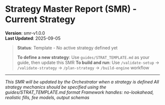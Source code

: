 # Strategy Master Report (SMR) - Current Strategy
**Version**: smr-v1.0.0  
**Last Updated**: 2025-09-05  

> **Status**: Template - No active strategy defined yet
> 
> **To define a new strategy**: Use `guides/STRAT_TEMPLATE.md` as your guide, then update this SMR
> **To build and run**: Use `/validate-setup` → `/validate-strategy` → `/plan-strategy` → `/build-engine` workflow

---

*This SMR will be updated by the Orchestrator when a strategy is defined*
*All strategy mechanics should be specified using the guides/STRAT_TEMPLATE.md format*
*Framework handles: no-lookahead, realistic fills, fee models, output schemas*